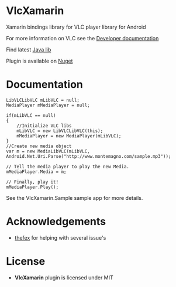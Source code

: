# VlcXamarin

Xamarin bindings library for VLC player library for Android

For more information on VLC see the [Developer documentation](https://github.com/mrmaffen/vlc-android-sdk)

Find latest [Java lib](https://bintray.com/steiner/maven/libvlc-android/)

Plugin is available on [Nuget](https://www.nuget.org/packages/Xam.Plugins.Android.VlcXamarin/)

Documentation
=============

    LibVLCLibVLC mLibVLC = null;
    MediaPlayer mMediaPlayer = null;
    
    if(mLibVLC == null)
    {
        //Initialize VLC libs
        mLibVLC = new LibVLCLibVLC(this);
        mMediaPlayer = new MediaPlayer(mLibVLC);
    }
    //Create new media object
    var m = new MediaLibVLC(mLibVLC, Android.Net.Uri.Parse("http://www.montemagno.com/sample.mp3"));

    // Tell the media player to play the new Media.
    mMediaPlayer.Media = m;

    // Finally, play it!
    mMediaPlayer.Play();

See the VlcXamarin.Sample sample app for more details.

Acknowledgements
=======

* [thefex](https://github.com/thefex) for helping with several issue's

License
=======

- **VlcXamarin** plugin is licensed under MIT
